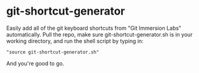 # git-shortcut-generator

Easily add all of the git keyboard shortcuts from "Git Immersion Labs" automatically.
Pull the repo, make sure git-shortcut-generator.sh is in your working directory, 
and run the shell script by typing in:

    "source git-shortcut-generator.sh"

And you're good to go.